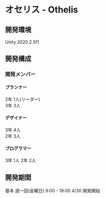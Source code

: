 # オセリス - Othelis

## 開発環境

Unity 2020.2.5f1  

## 開発構成
### 開発メンバー
#### プランナー
2年 1人(リーダー)  
3年 3人  
#### デザイナー
3年 4人  
2年 3人
#### プログラマー
3年 1人
2年 2人

## 開発期間
基本 週一回(金曜日) 9:00 - 19:00
4/30 開発開始
